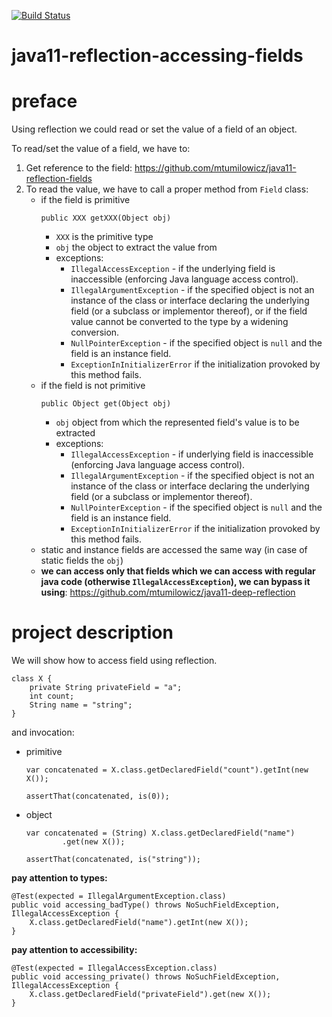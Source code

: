 [![Build Status](https://travis-ci.com/mtumilowicz/java11-reflection-accessing-fields.svg?branch=master)](https://travis-ci.com/mtumilowicz/java11-reflection-accessing-fields)

# java11-reflection-accessing-fields

# preface
Using reflection we could read or set the value of a field of an object.

To read/set the value of a field, we have to:
1. Get reference to the field: https://github.com/mtumilowicz/java11-reflection-fields
1. To read the value, we have to call a proper method from `Field` class:
    * if the field is primitive
        ```
        public XXX getXXX(Object obj)
        ```
        * `XXX` is the primitive type
        * `obj` the object to extract the value from
        * exceptions:
            * `IllegalAccessException` - if the underlying
              field is inaccessible (enforcing Java language access control).
            * `IllegalArgumentException` - if the specified object is not
              an instance of the class or interface declaring the
              underlying field (or a subclass or implementor
              thereof), or if the field value cannot be
              converted to the type by a
              widening conversion.
            * `NullPointerException` - if the specified object is `null`
              and the field is an instance field.
            * `ExceptionInInitializerError` if the initialization provoked
              by this method fails.
    * if the field is not primitive
        ```
        public Object get(Object obj)
        ```
        * `obj` object from which the represented field's value is
          to be extracted
        * exceptions:
            * `IllegalAccessException` - if underlying 
            field is inaccessible (enforcing Java language access control).
            * `IllegalArgumentException` - if the specified object is not an
              instance of the class or interface declaring the underlying
              field (or a subclass or implementor thereof).
            * `NullPointerException` - if the specified object is `null`
              and the field is an instance field.
            * `ExceptionInInitializerError` if the initialization provoked
              by this method fails.
    * static and instance fields are accessed the same way (in case
        of static fields the `obj`)
    * **we can access only that fields which we can access 
      with regular java code (otherwise `IllegalAccessException`), 
      we can bypass it using**: https://github.com/mtumilowicz/java11-deep-reflection
      
# project description
We will show how to access field using reflection.
```
class X {
    private String privateField = "a";
    int count;
    String name = "string";
}
```
and invocation:
* primitive
    ```
    var concatenated = X.class.getDeclaredField("count").getInt(new X());
    
    assertThat(concatenated, is(0));
    ```
* object
    ```
    var concatenated = (String) X.class.getDeclaredField("name")
            .get(new X());
    
    assertThat(concatenated, is("string"));
    ```
**pay attention to types:**
```
@Test(expected = IllegalArgumentException.class)
public void accessing_badType() throws NoSuchFieldException, IllegalAccessException {
    X.class.getDeclaredField("name").getInt(new X());
}
```
**pay attention to accessibility:**
```
@Test(expected = IllegalAccessException.class)
public void accessing_private() throws NoSuchFieldException, IllegalAccessException {
    X.class.getDeclaredField("privateField").get(new X());
}
```